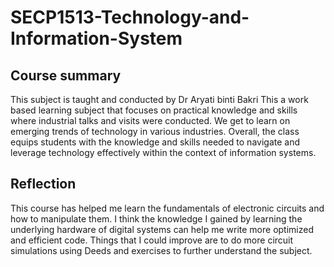 # SECP1513-Technology-and-Information-System


<h2>Course summary</h2>
This subject is taught and conducted by Dr Aryati binti Bakri
This a work based learning subject that focuses on practical knowledge and skills where industrial talks and visits were conducted. We get to learn on emerging trends of technology in various industries. Overall, the class equips students with the knowledge and skills needed to navigate and leverage technology effectively within the context of information systems.

<h2>Reflection</h2>
This course has helped me learn the fundamentals of electronic circuits and how to manipulate them. I think the knowledge I gained by learning the underlying hardware of digital systems can help me write more optimized and efficient code. Things that I could improve are to do more circuit simulations using Deeds and exercises to further understand the subject.
